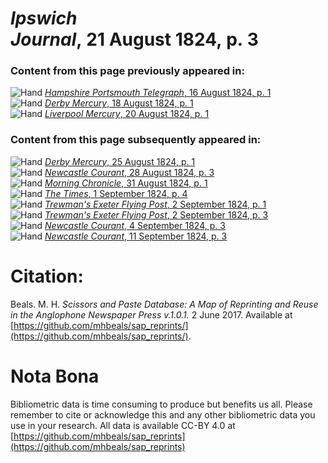 # *Ipswich Journal*, 21 August 1824, p. 3  
  
### Content from this page previously appeared in:  
![Hand](http://scissorsandpaste.net/wp-content/uploads/2017/06/smallhandpointer.png) [*Hampshire Portsmouth Telegraph*, 16 August 1824, p. 1](https://mhbeals.github.io/sap_html/Hampshire-Portsmouth-Telegraph/Hampshire-Portsmouth-Telegraph-16-August-1824-p-1)  
![Hand](http://scissorsandpaste.net/wp-content/uploads/2017/06/smallhandpointer.png) [*Derby Mercury*, 18 August 1824, p. 1](https://mhbeals.github.io/sap_html/Derby-Mercury/Derby-Mercury-18-August-1824-p-1)  
![Hand](http://scissorsandpaste.net/wp-content/uploads/2017/06/smallhandpointer.png) [*Liverpool Mercury*, 20 August 1824, p. 1](https://mhbeals.github.io/sap_html/Liverpool-Mercury/Liverpool-Mercury-20-August-1824-p-1)  
  
### Content from this page subsequently appeared in:  
![Hand](http://scissorsandpaste.net/wp-content/uploads/2017/06/smallhandpointer.png) [*Derby Mercury*, 25 August 1824, p. 1](https://mhbeals.github.io/sap_html/Derby-Mercury/Derby-Mercury-25-August-1824-p-1)  
![Hand](http://scissorsandpaste.net/wp-content/uploads/2017/06/smallhandpointer.png) [*Newcastle Courant*, 28 August 1824, p. 3](https://mhbeals.github.io/sap_html/Newcastle-Courant/Newcastle-Courant-28-August-1824-p-3)  
![Hand](http://scissorsandpaste.net/wp-content/uploads/2017/06/smallhandpointer.png) [*Morning Chronicle*, 31 August 1824, p. 1](https://mhbeals.github.io/sap_html/Morning-Chronicle/Morning-Chronicle-31-August-1824-p-1)  
![Hand](http://scissorsandpaste.net/wp-content/uploads/2017/06/smallhandpointer.png) [*The Times*, 1 September 1824, p. 4](https://mhbeals.github.io/sap_html/The-Times/The-Times-1-September-1824-p-4)  
![Hand](http://scissorsandpaste.net/wp-content/uploads/2017/06/smallhandpointer.png) [*Trewman's Exeter Flying Post*, 2 September 1824, p. 1](https://mhbeals.github.io/sap_html/Trewman's-Exeter-Flying-Post/Trewman's-Exeter-Flying-Post-2-September-1824-p-1)  
![Hand](http://scissorsandpaste.net/wp-content/uploads/2017/06/smallhandpointer.png) [*Trewman's Exeter Flying Post*, 2 September 1824, p. 3](https://mhbeals.github.io/sap_html/Trewman's-Exeter-Flying-Post/Trewman's-Exeter-Flying-Post-2-September-1824-p-3)  
![Hand](http://scissorsandpaste.net/wp-content/uploads/2017/06/smallhandpointer.png) [*Newcastle Courant*, 4 September 1824, p. 3](https://mhbeals.github.io/sap_html/Newcastle-Courant/Newcastle-Courant-4-September-1824-p-3)  
![Hand](http://scissorsandpaste.net/wp-content/uploads/2017/06/smallhandpointer.png) [*Newcastle Courant*, 11 September 1824, p. 3](https://mhbeals.github.io/sap_html/Newcastle-Courant/Newcastle-Courant-11-September-1824-p-3)  


# Citation: 

Beals. M. H. *Scissors and Paste Database: A Map of Reprinting and Reuse in the Anglophone Newspaper Press v.1.0.1.* 2 June 2017. Available at [https://github.com/mhbeals/sap_reprints/](https://github.com/mhbeals/sap_reprints/). 

# Nota Bona

Bibliometric data is time consuming to produce but benefits us all. Please remember to cite or acknowledge this and any other bibliometric data you use in your research. All data is available CC-BY 4.0 at [https://github.com/mhbeals/sap_reprints](https://github.com/mhbeals/sap_reprints)